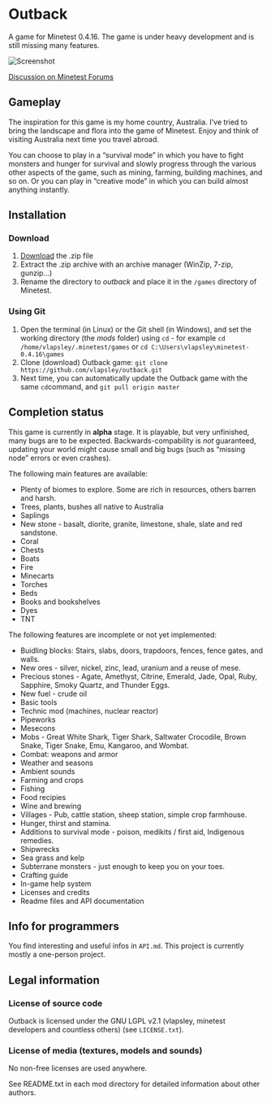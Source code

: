 # Outback

A game for Minetest 0.4.16. The game is under heavy development and is still missing many features.

![Screenshot](https://raw.githubusercontent.com/vlapsley/outback/master/screenshot.png)

[Discussion on Minetest Forums](https://forum.minetest.net/viewtopic.php?f=9&t=14412)

## Gameplay

The inspiration for this game is my home country, Australia. I've tried to bring the landscape and flora into the game of Minetest. Enjoy and think of visiting Australia next time you travel abroad.

You can choose to play in a “survival mode” in which you have to fight monsters and hunger for survival and slowly progress through the various other aspects of the game, such as mining, farming, building machines, and so on. Or you can play in “creative mode” in which you can build almost anything instantly.

## Installation

### Download

1. [Download](https://github.com/vlapsley/outback/archive/master.zip) the .zip file
1. Extract the .zip archive with an archive manager (WinZip, 7-zip, gunzip...)
1. Rename the directory to *outback* and place it in the `/games` directory of Minetest.

### Using Git

1. Open the terminal (in Linux) or the Git shell (in Windows), and set the working directory (the *mods* folder) using `cd` - for example `cd /home/vlapsley/.minetest/games` or `cd C:\Users\vlapsley\minetest-0.4.16\games`
1. Clone (download) Outback game: `git clone https://github.com/vlapsley/outback.git`
1. Next time, you can automatically update the Outback game with the same `cd`command, and `git pull origin master`

## Completion status

This game is currently in **alpha** stage. It is playable, but very unfinished, many bugs are to be expected. Backwards-compability is *not* guaranteed, updating your world might cause small and big bugs (such as “missing node” errors or even crashes).

The following main features are available:

* Plenty of biomes to explore. Some are rich in resources, others barren and harsh.
* Trees, plants, bushes all native to Australia
* Saplings
* New stone - basalt, diorite, granite, limestone, shale, slate and red sandstone.
* Coral
* Chests
* Boats
* Fire
* Minecarts
* Torches
* Beds
* Books and bookshelves
* Dyes
* TNT

The following features are incomplete or not yet implemented:

* Buidling blocks: Stairs, slabs, doors, trapdoors, fences, fence gates, and walls.
* New ores - silver, nickel, zinc, lead, uranium and a reuse of mese.
* Precious stones - Agate, Amethyst, Citrine, Emerald, Jade, Opal, Ruby, Sapphire, Smoky Quartz, and Thunder Eggs.
* New fuel - crude oil
* Basic tools
* Technic mod (machines, nuclear reactor)
* Pipeworks
* Mesecons
* Mobs - Great White Shark, Tiger Shark, Saltwater Crocodile, Brown Snake, Tiger Snake, Emu, Kangaroo, and Wombat.
* Combat: weapons and armor
* Weather and seasons
* Ambient sounds
* Farming and crops
* Fishing
* Food recipies
* Wine and brewing
* Villages - Pub, cattle station, sheep station, simple crop farmhouse.
* Hunger, thirst and stamina.
* Additions to survival mode - poison, medikits / first aid, Indigenous remedies.
* Shipwrecks
* Sea grass and kelp
* Subterrane monsters - just enough to keep you on your toes.
* Crafting guide
* In-game help system
* Licenses and credits
* Readme files and API documentation

## Info for programmers

You find interesting and useful infos in `API.md`.
This project is currently mostly a one-person project.

## Legal information

### License of source code

Outback is licensed under the GNU LGPL v2.1 (vlapsley, minetest developers and countless others) 
(see `LICENSE.txt`).

### License of media (textures, models and sounds)

No non-free licenses are used anywhere.

See README.txt in each mod directory for detailed information about other authors.
